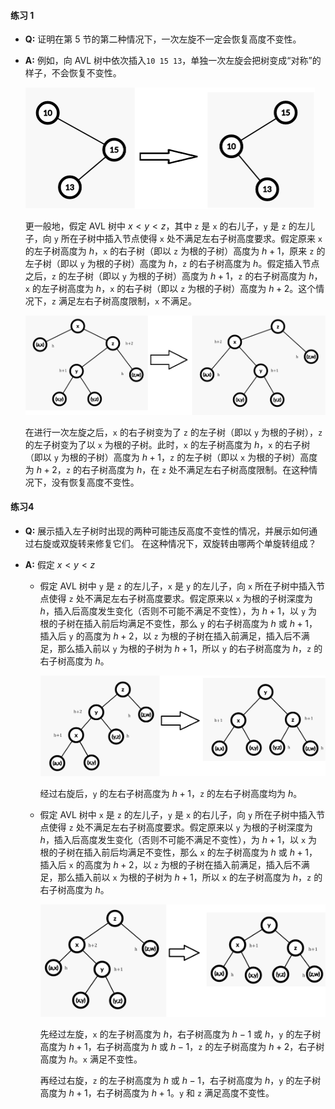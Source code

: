 #### **练习** 1

- **Q:** 证明在第 $5$ 节的第二种情况下，一次左旋不一定会恢复高度不变性。

- **A:** 例如，向 AVL 树中依次插入`10 15 13`，单独一次左旋会把树变成“对称”的样子，不会恢复不变性。

  <img src="./1.png" style="zoom:50%" />

  更一般地，假定 AVL 树中 $x<y<z$，其中 `z` 是 `x` 的右儿子，`y` 是 `z` 的左儿子，向 `y` 所在子树中插入节点使得 `x` 处不满足左右子树高度要求。假定原来 `x` 的左子树高度为 $h$，`x` 的右子树（即以 `z` 为根的子树）高度为 $h+1$，原来 `z` 的左子树（即以 `y` 为根的子树）高度为 $h$，`z` 的右子树高度为 $h$。假定插入节点之后，`z` 的左子树（即以 `y` 为根的子树）高度为 $h+1$，`z` 的右子树高度为 $h$，`x` 的左子树高度为 $h$，`x` 的右子树（即以 `z` 为根的子树）高度为 $h+2$。这个情况下，`z` 满足左右子树高度限制，`x` 不满足。

  <img src="./2.png" style="zoom:50%" />

  在进行一次左旋之后，`x` 的右子树变为了 `z` 的左子树（即以 `y` 为根的子树），`z` 的左子树变为了以 `x` 为根的子树。此时，`x` 的左子树高度为 $h$，`x` 的右子树（即以 `y` 为根的子树）高度为 $h+1$，`z` 的左子树（即以 `x` 为根的子树）高度为 $h+2$，`z` 的右子树高度为 $h$，在 `z` 处不满足左右子树高度限制。在这种情况下，没有恢复高度不变性。

#### 练习4

- **Q:** 展示插入左子树时出现的两种可能违反高度不变性的情况，并展示如何通过右旋或双旋转来修复它们。 在这种情况下，双旋转由哪两个单旋转组成？

- **A:** 假定 $x<y<z$

  - 假定 AVL 树中 `y` 是 `z` 的左儿子，`x` 是 `y` 的左儿子，向 `x` 所在子树中插入节点使得 `z` 处不满足左右子树高度要求。假定原来以 `x` 为根的子树深度为 $h$，插入后高度发生变化（否则不可能不满足不变性），为 $h+1$，以 `y` 为根的子树在插入前后均满足不变性，那么 `y` 的右子树高度为 $h$ 或 $h+1$，插入后 `y` 的高度为 $h+2$，以 `z` 为根的子树在插入前满足，插入后不满足，那么插入前以 `y` 为根的子树为 $h+1$，所以 `y` 的右子树高度为 $h$，`z` 的右子树高度为 $h$。

    <img src="./3.png" style="zoom:50%" />

    经过右旋后，`y` 的左右子树高度为 $h+1$，`z` 的左右子树高度均为 $h$。

  - 假定 AVL 树中 `x` 是 `z` 的左儿子，`y` 是 `x` 的右儿子，向 `y` 所在子树中插入节点使得 `z` 处不满足左右子树高度要求。假定原来以 `y` 为根的子树深度为 $h$，插入后高度发生变化（否则不可能不满足不变性），为 $h+1$，以 `x` 为根的子树在插入前后均满足不变性，那么 `x` 的左子树高度为 $h$ 或 $h+1$，插入后 `x` 的高度为 $h+2$，以 `z` 为根的子树在插入前满足，插入后不满足，那么插入前以 `x` 为根的子树为 $h+1$，所以 `x` 的左子树高度为 $h$，`z` 的右子树高度为 $h$。

    <img src="./4.png" style="zoom:50%" />

    先经过左旋，`x` 的左子树高度为 $h$，右子树高度为 $h-1$ 或 $h$，`y` 的左子树高度为 $h+1$，右子树高度为 $h$ 或 $h-1$，`z` 的左子树高度为 $h+2$，右子树高度为 $h$。`x` 满足不变性。

    再经过右旋，`z` 的左子树高度为 $h$ 或 $h-1$，右子树高度为 $h$，`y` 的左子树高度为 $h+1$，右子树高度为 $h+1$。`y` 和 `z` 满足高度不变性。